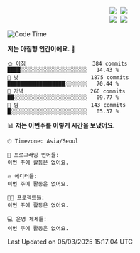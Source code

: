 
<p align="center">
<img src="https://img.shields.io/badge/java-007396?style=flat-square&logo=java&logoColor=white">&nbsp 
<img src="https://img.shields.io/badge/Python-3766AB?style=flat-square&logo=Python&logoColor=white"/></a>&nbsp<br>
<img src="https://img.shields.io/badge/Spring-F0F0F0?style=flat-square&logo=spring&logoColor='#6DB33F'">&nbsp 
<img src="https://img.shields.io/badge/Spring Security-F0F0F0?style=flat-square&logo=springsecurity&logoColor='#6DB33F'">&nbsp 

<!--START_SECTION:waka-->
![Code Time](http://img.shields.io/badge/Code%20Time-0%20secs-blue)

**저는 아침형 인간이에요. 🐤** 

```text
🌞 아침                     384 commits         ████░░░░░░░░░░░░░░░░░░░░░   14.43 % 
🌆 낮　                     1875 commits        ██████████████████░░░░░░░   70.44 % 
🌃 저녁                     260 commits         ██░░░░░░░░░░░░░░░░░░░░░░░   09.77 % 
🌙 밤　                     143 commits         █░░░░░░░░░░░░░░░░░░░░░░░░   05.37 % 
```


📊 **저는 이번주를 이렇게 시간을 보냈어요.** 

```text
🕑︎ Timezone: Asia/Seoul

💬 프로그래밍 언어들: 
이번 주에 활동은 없어요.

🔥 에디터들: 
이번 주에 활동은 없어요.

🐱‍💻 프로젝트들: 
이번 주에 활동은 없어요.

💻 운영 체제들: 
이번 주에 활동은 없어요.
```


 Last Updated on 05/03/2025 15:17:04 UTC
<!--END_SECTION:waka-->

<!-- ![Anurag's GitHub stats](https://github-readme-stats.vercel.app/api?username=bodol4748&show_icons=true&theme=radical) -->
<!--
**bodol4748/bodol4748** is a ✨ _special_ ✨ repository because its `README.md` (this file) appears on your GitHub profile.

Here are some ideas to get you started:

- 🔭 I’m currently working on ...
- 🌱 I’m currently learning ...
- 👯 I’m looking to collaborate on ...
- 🤔 I’m looking for help with ...
- 💬 Ask me about ...
- 📫 How to reach me: ...
- 😄 Pronouns: ...
- ⚡ Fun fact: ...
-->
